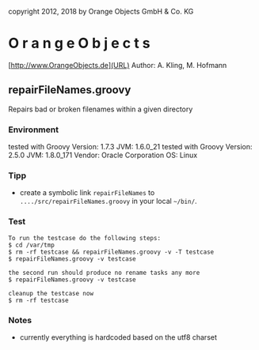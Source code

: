 
copyright 2012, 2018 by Orange Objects GmbH & Co. KG

#  O r a n g e  O b j e c t s

[http://www.OrangeObjects.de](URL)
Author: A. Kling, M. Hofmann

## repairFileNames.groovy
Repairs bad or broken filenames within a given directory

### Environment

tested with Groovy Version: 1.7.3 JVM: 1.6.0_21
tested with Groovy Version: 2.5.0 JVM: 1.8.0_171 Vendor: Oracle Corporation OS: Linux

### Tipp
* create a symbolic link `repairFileNames` to `..../src/repairFileNames.groovy` in your local `~/bin/`.

### Test
~~~
To run the testcase do the following steps:
$ cd /var/tmp
$ rm -rf testcase && repairFileNames.groovy -v -T testcase
$ repairFileNames.groovy -v testcase

the second run should produce no rename tasks any more
$ repairFileNames.groovy -v testcase

cleanup the testcase now
$ rm -rf testcase
~~~

### Notes
* currently everything is hardcoded based on the utf8 charset


